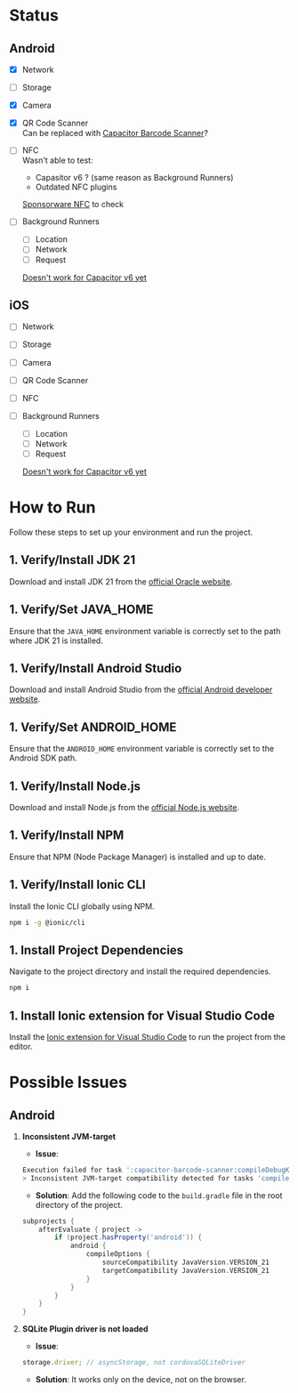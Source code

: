 # Status

## Android

- [x] Network
- [ ] Storage
- [x] Camera
- [x] QR Code Scanner  
       Can be replaced with [Capacitor Barcode Scanner](https://capacitorjs.com/docs/apis/barcode-scanner)?

- [ ] NFC  
       Wasn't able to test:

  - Capasitor v6 ? (same reason as Background Runners)
  - Outdated NFC plugins

  [Sponsorware NFC](https://capawesome.io/plugins/nfc/) to check

- [ ] Background Runners

  - [ ] Location
  - [ ] Network
  - [ ] Request

  [Doesn't work for Capacitor v6 yet](https://github.com/ionic-team/capacitor-background-runner/pull/92)

## iOS

- [ ] Network
- [ ] Storage
- [ ] Camera
- [ ] QR Code Scanner
- [ ] NFC
- [ ] Background Runners

  - [ ] Location
  - [ ] Network
  - [ ] Request

  [Doesn't work for Capacitor v6 yet](https://github.com/ionic-team/capacitor-background-runner/pull/92)

# How to Run

Follow these steps to set up your environment and run the project.

## 1. Verify/Install JDK 21

Download and install JDK 21 from the [official Oracle website](https://www.oracle.com/java/technologies/downloads/#java21).

## 1. Verify/Set JAVA_HOME

Ensure that the `JAVA_HOME` environment variable is correctly set to the path where JDK 21 is installed.

## 1. Verify/Install Android Studio

Download and install Android Studio from the [official Android developer website](https://developer.android.com/studio).

## 1. Verify/Set ANDROID_HOME

Ensure that the `ANDROID_HOME` environment variable is correctly set to the Android SDK path.

## 1. Verify/Install Node.js

Download and install Node.js from the [official Node.js website](https://nodejs.org/en/download/package-manager).

## 1. Verify/Install NPM

Ensure that NPM (Node Package Manager) is installed and up to date.

## 1. Verify/Install Ionic CLI

Install the Ionic CLI globally using NPM.

```bash
npm i -g @ionic/cli
```

## 1. Install Project Dependencies

Navigate to the project directory and install the required dependencies.

```bash
npm i
```

## 1. Install Ionic extension for Visual Studio Code

Install the [Ionic extension for Visual Studio Code](https://marketplace.visualstudio.com/items?itemName=ionic.ionic) to run the project from the editor.

# Possible Issues

## Android

1. **Inconsistent JVM-target**

   - **Issue**:

   ```bash
   Execution failed for task ':capacitor-barcode-scanner:compileDebugKotlin'.
   > Inconsistent JVM-target compatibility detected for tasks 'compileDebugJavaWithJavac' (17) and 'compileDebugKotlin' (21).
   ```

   - **Solution**: Add the following code to the `build.gradle` file in the root directory of the project.

   ```gradle
   subprojects {
       afterEvaluate { project ->
           if (project.hasProperty('android')) {
               android {
                   compileOptions {
                       sourceCompatibility JavaVersion.VERSION_21
                       targetCompatibility JavaVersion.VERSION_21
                   }
               }
           }
       }
   }
   ```

1. **SQLite Plugin driver is not loaded**

   - **Issue**:

   ```js
   storage.driver; // asyncStorage, not cordovaSQLiteDriver
   ```

   - **Solution**: It works only on the device, not on the browser.

